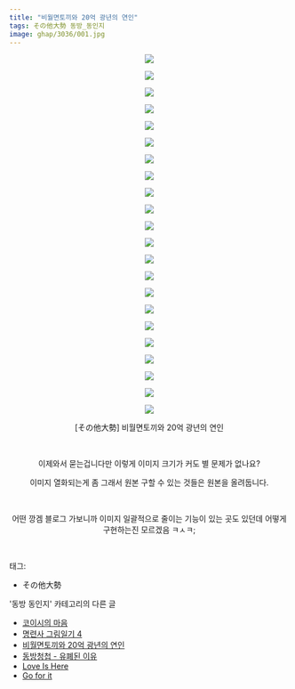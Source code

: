 ```yaml
---
title: "비월면토끼와 20억 광년의 연인"
tags: その他大勢 동방_동인지
image: ghap/3036/001.jpg
---
```

<div class="article">
<p style="text-align: center; clear: none; float: none;"><img src="{{ site.nasurl }}/ghap/3036/001.jpg"/></p>
<p style="text-align: center; clear: none; float: none;"><img src="{{ site.nasurl }}/ghap/3036/002.jpg"/></p>
<p style="text-align: center; clear: none; float: none;"><img src="{{ site.nasurl }}/ghap/3036/003.jpg"/></p>
<p style="text-align: center; clear: none; float: none;"><img src="{{ site.nasurl }}/ghap/3036/004.jpg"/></p>
<p style="text-align: center; clear: none; float: none;"><img src="{{ site.nasurl }}/ghap/3036/005.jpg"/></p>
<p style="text-align: center; clear: none; float: none;"><img src="{{ site.nasurl }}/ghap/3036/006.jpg"/></p>
<p style="text-align: center; clear: none; float: none;"><img src="{{ site.nasurl }}/ghap/3036/007.jpg"/></p>
<p style="text-align: center; clear: none; float: none;"><img src="{{ site.nasurl }}/ghap/3036/008.jpg"/></p>
<p style="text-align: center; clear: none; float: none;"><img src="{{ site.nasurl }}/ghap/3036/009.jpg"/></p>
<p style="text-align: center; clear: none; float: none;"><img src="{{ site.nasurl }}/ghap/3036/010.jpg"/></p>
<p style="text-align: center; clear: none; float: none;"><img src="{{ site.nasurl }}/ghap/3036/011.jpg"/></p>
<p style="text-align: center; clear: none; float: none;"><img src="{{ site.nasurl }}/ghap/3036/012.jpg"/></p>
<p style="text-align: center; clear: none; float: none;"><img src="{{ site.nasurl }}/ghap/3036/013.jpg"/></p>
<p style="text-align: center; clear: none; float: none;"><img src="{{ site.nasurl }}/ghap/3036/014.jpg"/></p>
<p style="text-align: center; clear: none; float: none;"><img src="{{ site.nasurl }}/ghap/3036/015.jpg"/></p>
<p style="text-align: center; clear: none; float: none;"><img src="{{ site.nasurl }}/ghap/3036/016.jpg"/></p>
<p style="text-align: center; clear: none; float: none;"><img src="{{ site.nasurl }}/ghap/3036/017.jpg"/></p>
<p style="text-align: center; clear: none; float: none;"><img src="{{ site.nasurl }}/ghap/3036/018.jpg"/></p>
<p style="text-align: center; clear: none; float: none;"><img src="{{ site.nasurl }}/ghap/3036/019.jpg"/></p>
<p style="text-align: center; clear: none; float: none;"><img src="{{ site.nasurl }}/ghap/3036/020.jpg"/></p>
<p style="text-align: center; clear: none; float: none;"><img src="{{ site.nasurl }}/ghap/3036/021.jpg"/></p>
<p style="text-align: center; clear: none; float: none;"><img src="{{ site.nasurl }}/ghap/3036/022.jpg"/></p>
<p style="text-align: center; clear: none; float: none;">[その他大勢] 비월면토끼와 20억 광년의 연인</p>
<p style="text-align: center; clear: none; float: none;"><br/></p>
<p style="text-align: center; clear: none; float: none;">이제와서 묻는겁니다만 이렇게 이미지 크기가 커도 별 문제가 없나요?</p>
<p style="text-align: center; clear: none; float: none;">이미지 열화되는게 좀 그래서 원본 구할 수 있는 것들은 원본을 올려둡니다.</p>
<p style="text-align: center; clear: none; float: none;"><br/></p>
<p style="text-align: center; clear: none; float: none;">어떤 깡겜 블로그 가보니까 이미지 일괄적으로 줄이는 기능이 있는 곳도 있던데 어떻게 구현하는진 모르겠음 ㅋㅅㅋ;</p>
<p><br/></p>
</div><div class="tagTrail">
<p>태그: </p>
<ul>
<li>その他大勢</li>
</ul>
</div><div class="another">
<p>'동방 동인지' 카테고리의 다른 글</p>
<ul>
<li><a href="/2017-01-01-ghap_3042">코이시의 마음</a></li>
<li><a href="/2016-12-31-ghap_3037">명련사 그림일기 4</a></li>
<li><a href="/2016-12-31-ghap_3036">비월면토끼와 20억 광년의 연인</a></li>
<li><a href="/2016-12-29-ghap_3033">동방청첩 - 유폐된 이유</a></li>
<li><a href="/2016-12-29-ghap_3032">Love Is Here</a></li>
<li><a href="/2016-12-29-ghap_3031">Go for it</a></li>
</ul>
</div><div class="cb_module cb_fluid">
<div class="cb_wrt cb_profile">
</div><!-- commentList close -->
</div>